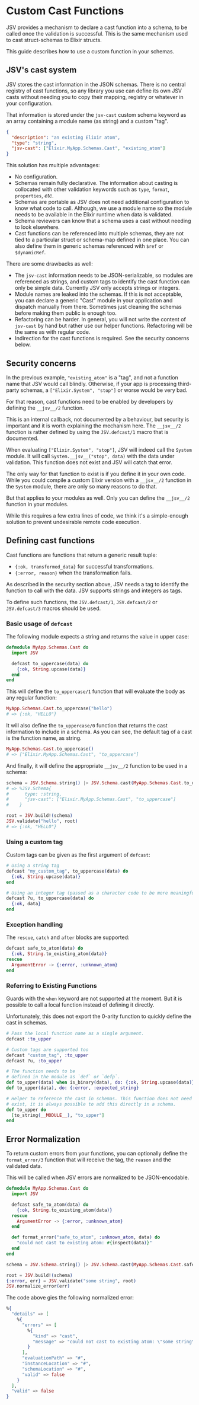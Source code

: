 # Custom Cast Functions

JSV provides a mechanism to declare a cast function into a schema, to be called
once the validation is successful. This is the same mechanism used to cast
struct-schemas to Elixir structs.

This guide describes how to use a custom function in your schemas.


## JSV's cast system

JSV stores the cast information in the JSON schemas. There is no central
registry of cast functions, so any library you use can define its own JSV casts
without needing you to copy their mapping, registry or whatever in your
configuration.

That information is stored under the `jsv-cast` custom schema keyword as an
array containing a module name (as string) and a custom "tag".

```json
{
  "description": "an existing Elixir atom",
  "type": "string",
  "jsv-cast": ["Elixir.MyApp.Schemas.Cast", "existing_atom"]
}
```

This solution has multiple advantages:

* No configuration.
* Schemas remain fully declarative. The information about casting is collocated
  with other validation keywords such as `type`, `format`, `properties`, _etc_.
* Schemas are portable as JSV does not need additional configuration to know
  what code to call. Although, we use a module name so the module needs to be
  available in the Elixir runtime when data is validated.
* Schema reviewers can know that a schema uses a cast without needing to look
  elsewhere.
* Cast functions can be referenced into multiple schemas, they are not tied to a
  particular struct or schema-map defined in one place. You can also define them
  in generic schemas referenced with `$ref` or `$dynamicRef`.

There are some drawbacks as well:

* The `jsv-cast` information needs to be JSON-serializable, so modules are
  referenced as strings, and custom tags to identify the cast function can only
  be simple data. Currently JSV only accepts strings or integers.
* Module names are leaked into the schemas. If this is not acceptable, you can
  declare a generic "Cast" module in your application and dispatch manually from
  there. Sometimes just cleaning the schemas before making them public is enough
  too.
* Refactoring can be harder. In general, you will not write the content of
  `jsv-cast` by hand but rather use our helper functions. Refactoring will be
  the same as with regular code.
* Indirection for the cast functions is required. See the security concerns
  below.


## Security concerns

In the previous example, `"existing_atom"` is a "tag", and not a function name
that JSV would call blindly. Otherwise, if your app is processing third-party
schemas, a `["Elixir.System", "stop"]` or worse would be very bad.

For that reason, cast functions need to be enabled by developers by defining the
`__jsv__/2` function.

This is an internal callback, not documented by a behaviour, but security is
important and it is worth explaining the mechanism here. The `__jsv__/2`
function is rather defined by using the `JSV.defcast/1` macro that is documented.

When evaluating `["Elixir.System", "stop"]`, JSV will indeed call the `System`
module. It will call `System.__jsv__("stop", data)` with the data under
validation. This function does not exist and JSV will catch that error.

The only way for that function to exist is if you define it in your own code.
While you could compile a custom Elixir version with a `__jsv__/2` function in
the `System` module, there are only so many reasons to do that.

But that applies to your modules as well. Only you can define the `__jsv__/2`
function in your modules.

While this requires a few extra lines of code, we think it's a simple-enough
solution to prevent undesirable remote code execution.


## Defining cast functions

Cast functions are functions that return a generic result tuple:
- `{:ok, transformed_data}` for successful transformations.
- `{:error, reason}` when the transformation fails.

As described in the security section above, JSV needs a tag to identify the
function to call with the data. JSV supports strings and integers as tags.

To define such functions, the `JSV.defcast/1`, `JSV.defcast/2` or
`JSV.defcast/3` macros should be used.


### Basic usage of `defcast`

The following module expects a string and returns the value in upper case:

```elixir
defmodule MyApp.Schemas.Cast do
  import JSV

  defcast to_uppercase(data) do
    {:ok, String.upcase(data)}
  end
end
```

This will define the `to_uppercase/1` function that will evaluate the body as
any regular function:

```elixir
MyApp.Schemas.Cast.to_uppercase("hello")
# => {:ok, "HELLO"}
```

It will also define the `to_uppercase/0` function that returns the cast
information to include in a schema. As you can see, the default tag of a cast is
the function name, as string.

```elixir
MyApp.Schemas.Cast.to_uppercase()
# => ["Elixir.MyApp.Schemas.Cast", "to_uppercase"]
```

And finally, it will define the appropriate `__jsv__/2` function to be used in a
schema:

```elixir
schema = JSV.Schema.string() |> JSV.Schema.cast(MyApp.Schemas.Cast.to_uppercase())
# => %JSV.Schema{
#      type: :string,
#      "jsv-cast": ["Elixir.MyApp.Schemas.Cast", "to_uppercase"]
#    }

root = JSV.build!(schema)
JSV.validate("hello", root)
# => {:ok, "HELLO"}
```


### Using a custom tag

Custom tags can be given as the first argument of `defcast`:

```elixir
# Using a string tag
defcast "my_custom_tag", to_uppercase(data) do
  {:ok, String.upcase(data)}
end

# Using an integer tag (passed as a character code to be more meaningful)
defcast ?u, to_uppercase(data) do
  {:ok, data}
end
```


### Exception handling

The `rescue`, `catch` and `after` blocks are supported:

```elixir
defcast safe_to_atom(data) do
  {:ok, String.to_existing_atom(data)}
rescue
  ArgumentError -> {:error, :unknown_atom}
end
```


### Referring to Existing Functions

Guards with the `when` keyword are not supported at the moment. But it is
possible to call a local function instead of defining it directly.

Unfortunately, this does not export the 0-arity function to quickly define the
cast in schemas.

```elixir
# Pass the local function name as a single argument.
defcast :to_upper

# Custom tags are supported too
defcast "custom_tag", :to_upper
defcast ?u, :to_upper

# The function needs to be
# defined in the module as `def` or `defp`.
def to_upper(data) when is_binary(data), do: {:ok, String.upcase(data)}
def to_upper(data), do: {:error, :expected_string}

# Helper to reference the cast in schemas. This function does not need to
# exist, it is always possible to add this directly in a schema.
def to_upper do
  [to_string(__MODULE__), "to_upper"]
end
```


## Error Normalization

To return custom errors from your functions, you can optionally define the
`format_error/3` function that will receive the tag, the `reason` and the
validated data.

This will be called when JSV errors are normalized to be JSON-encodable.

<!-- rdmx :section name:example_error -->
```elixir
defmodule MyApp.Schemas.Cast do
  import JSV

  defcast safe_to_atom(data) do
    {:ok, String.to_existing_atom(data)}
  rescue
    ArgumentError -> {:error, :unknown_atom}
  end

  def format_error("safe_to_atom", :unknown_atom, data) do
    "could not cast to existing atom: #{inspect(data)}"
  end
end

schema = JSV.Schema.string() |> JSV.Schema.cast(MyApp.Schemas.Cast.safe_to_atom())

root = JSV.build!(schema)
{:error, err} = JSV.validate("some string", root)
JSV.normalize_error(err)
```
<!-- rdmx /:section -->

The code above gies the following normalized error:

<!-- rdmx :eval section:example_error  -->
```elixir
%{
  "details" => [
    %{
      "errors" => [
        %{
          "kind" => "cast",
          "message" => "could not cast to existing atom: \"some string\""
        }
      ],
      "evaluationPath" => "#",
      "instanceLocation" => "#",
      "schemaLocation" => "#",
      "valid" => false
    }
  ],
  "valid" => false
}
```
<!-- rdmx /:eval -->
